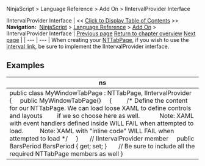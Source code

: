 ﻿
NinjaScript > Language Reference > Add On > IIntervalProvider Interface

IIntervalProvider Interface
| << [Click to Display Table of Contents](iintervalprovider_interface.md) >> **Navigation:**     [NinjaScript](ninjascript-1.md) > [Language Reference](language_reference_wip-1.md) > [Add On](add_on-1.md) > IIntervalProvider Interface | [Previous page](iinstrumentprovider_instrument-1.md) [Return to chapter overview](add_on-1.md) [Next page](iintervalprovider_barsperiod-1.md) |
| --- | --- |
When creating your [NTTabPage](nttabpage_class-1.md), if you wish to use the [interval link](linking_windows-1.md), be sure to implement the IIntervalProvider interface.
 
## 
## Examples
| ns |
| --- |
| public class MyWindowTabPage : NTTabPage, IIntervalProvider {      public MyWindowTabPage()      {          /* Define the content for our NTTabPage. We can load loose XAML to define controls and layouts          if we so choose here as well.             Note: XAML with event handlers defined inside WILL FAIL when attempted to load.           Note: XAML with "inline code" WILL FAIL when attempted to load */      }        // IIntervalProvider member      public BarsPeriod BarsPeriod { get; set; }        // Be sure to include all the required NTTabPage members as well } |
